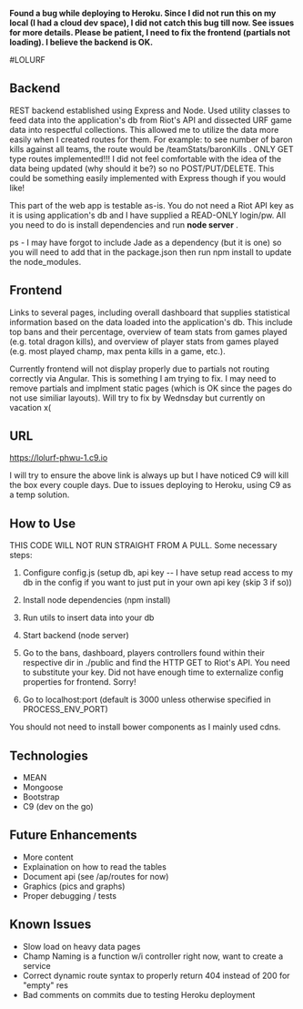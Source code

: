**Found a bug while deploying to Heroku. Since I did not run this on my local (I had a cloud dev space), I did not catch this bug till now. See issues for more details. Please be patient, I need to fix the frontend (partials not loading). I believe the backend is OK.**


#LOLURF

## Backend
REST backend established using Express and Node. Used utility classes to feed data into the application's db from Riot's API and dissected URF game data into respectful collections. This allowed me to utilize the data more easily when I created routes for them. For example: to see number of baron kills against all teams, the route would be /teamStats/baronKills . ONLY GET type routes implemented!!! I did not feel comfortable with the idea of the data being updated (why should it be?) so no POST/PUT/DELETE. This could be something easily implemented with Express though if you would like!

This part of the web app is testable as-is. You do not need a Riot API key as it is using application's db and I have supplied a READ-ONLY login/pw. All you need to do is install dependencies and run **node server** .

ps - I may have forgot to include Jade as a dependency (but it is one) so you will need to add that in the package.json then run npm install to update the node_modules.

## Frontend
Links to several pages, including overall dashboard that supplies statistical information based on the data loaded into the application's db. This include top bans and their percentage, overview of team stats from games played (e.g. total dragon kills), and overview of player stats from games played (e.g. most played champ, max penta kills in a game, etc.). 

Currently frontend will not display properly due to partials not routing correctly via Angular. This is something I am trying to fix. I may need to remove partials and implment static pages (which is OK since the pages do not use similiar layouts). Will try to fix by Wednsday but currently on vacation x(

## URL
https://lolurf-phwu-1.c9.io

 I will try to ensure the above link is always up but I have noticed C9 will kill the box every couple days. 
 Due to issues deploying to Heroku, using C9 
 as a temp solution.
 
## How to Use
THIS CODE WILL NOT RUN STRAIGHT FROM A PULL. Some necessary steps:

1. Configure config.js (setup db, api key -- I have setup read access to my db in the config if you want to just put in your own api key (skip 3 if so))

2. Install node dependencies (npm install)

3. Run utils to insert data into your db

4. Start backend (node server)

5. Go to the bans, dashboard, players controllers found within their respective dir in ./public and find the HTTP GET to Riot's API. You need to substitute your key. Did not have enough time to externalize config properties for frontend. Sorry!

6. Go to localhost:port (default is 3000 unless otherwise specified in PROCESS_ENV_PORT)

You should not need to install bower components as I mainly used cdns.

## Technologies
* MEAN
* Mongoose
* Bootstrap
* C9 (dev on the go)

## Future Enhancements
* More content
* Explaination on how to read the tables
* Document api (see /ap/routes for now)
* Graphics (pics and graphs)
* Proper debugging / tests

## Known Issues
* Slow load on heavy data pages
* Champ Naming is a function w/i controller right now, want to create a service
* Correct dynamic route syntax to properly return 404 instead of 200 for "empty" res
* Bad comments on commits due to testing Heroku deployment

